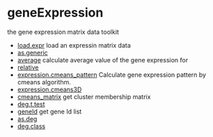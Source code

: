 # geneExpression

the gene expression matrix data toolkit

+ [load.expr](geneExpression/load.expr.1) load an expressin matrix data
+ [as.generic](geneExpression/as.generic.1) 
+ [average](geneExpression/average.1) calculate average value of the gene expression for
+ [relative](geneExpression/relative.1) 
+ [expression.cmeans_pattern](geneExpression/expression.cmeans_pattern.1) Calculate gene expression pattern by cmeans algorithm.
+ [expression.cmeans3D](geneExpression/expression.cmeans3D.1) 
+ [cmeans_matrix](geneExpression/cmeans_matrix.1) get cluster membership matrix
+ [deg.t.test](geneExpression/deg.t.test.1) 
+ [geneId](geneExpression/geneId.1) get gene Id list
+ [as.deg](geneExpression/as.deg.1) 
+ [deg.class](geneExpression/deg.class.1) 
